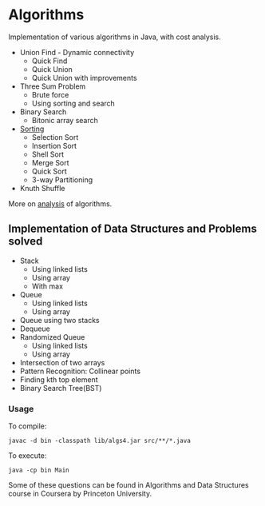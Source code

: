 # Algorithms

Implementation of various algorithms in Java, with cost analysis.

* Union Find - Dynamic connectivity
    - Quick Find
    - Quick Union
    - Quick Union with improvements
* Three Sum Problem
    - Brute force
    - Using sorting and search
* Binary Search
    - Bitonic array search
* [Sorting](https://github.com/apoorvam/algorithms/blob/master/src/sorting/README.md)
    - Selection Sort
    - Insertion Sort
    - Shell Sort
    - Merge Sort
    - Quick Sort
    - 3-way Partitioning
* Knuth Shuffle

More on [analysis](https://github.com/apoorvam/algorithms/blob/master/analysis/README.md) of algorithms.

## Implementation of Data Structures and Problems solved

* Stack
    - Using linked lists
    - Using array
    - With max
* Queue
    - Using linked lists
    - Using array
* Queue using two stacks
* Dequeue
* Randomized Queue
    - Using linked lists
    - Using array
* Intersection of two arrays
* Pattern Recognition: Collinear points
* Finding kth top element
* Binary Search Tree(BST)

### Usage

To compile: 

```
javac -d bin -classpath lib/algs4.jar src/**/*.java
```

To execute: 

```
java -cp bin Main
```

Some of these questions can be found in Algorithms and Data Structures course in Coursera by Princeton University.